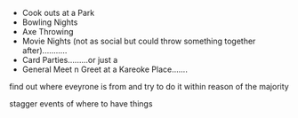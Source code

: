- Cook outs at a Park
- Bowling Nights
- Axe Throwing
- Movie Nights (not as social but could throw something together after)...........
- Card Parties.........or just a 
- General Meet n Greet at a Kareoke Place.......

 find out where eveyrone is from and try to do it within reason of the majority 
 
 stagger events of where to have things